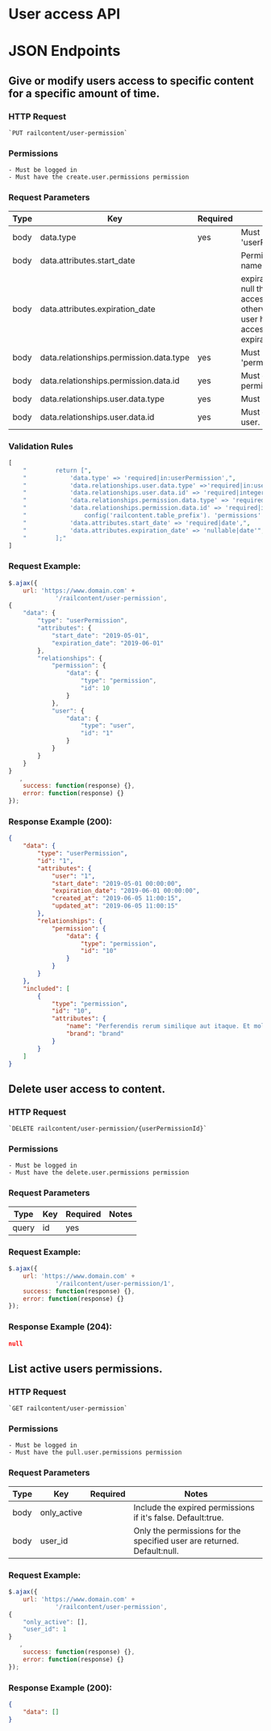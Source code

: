 # User access API

# JSON Endpoints


<!-- START_4572abc09b0a4dfedb76009dca5d6065 -->
## Give or modify users access to specific content for a specific amount of time.


### HTTP Request
    `PUT railcontent/user-permission`


### Permissions
    - Must be logged in
    - Must have the create.user.permissions permission
    
### Request Parameters


|Type|Key|Required|Notes|
|----|---|--------|-----|
|body|data.type|  yes  |Must be 'userPermission'.|
|body|data.attributes.start_date|    |Permission name.|
|body|data.attributes.expiration_date|    |expiration date is null they have access forever; otherwise the user have access until the expiration date.|
|body|data.relationships.permission.data.type|  yes  |Must be 'permission'.|
|body|data.relationships.permission.data.id|  yes  |Must exists in permission.|
|body|data.relationships.user.data.type|  yes  |Must be 'user'.|
|body|data.relationships.user.data.id|  yes  |Must exists in user.|

### Validation Rules
```php
[
    "        return [",
    "            'data.type' => 'required|in:userPermission',",
    "            'data.relationships.user.data.type' =>'required|in:user',",
    "            'data.relationships.user.data.id' => 'required|integer',",
    "            'data.relationships.permission.data.type' => 'required|in:permission',",
    "            'data.relationships.permission.data.id' => 'required|integer|exists:' . config('railcontent.database_connection_name') . '.' .",
    "                config('railcontent.table_prefix'). 'permissions' . ',id',",
    "            'data.attributes.start_date' => 'required|date',",
    "            'data.attributes.expiration_date' => 'nullable|date'",
    "        ];"
]
```

### Request Example:

```js
$.ajax({
    url: 'https://www.domain.com' +
             '/railcontent/user-permission',
{
    "data": {
        "type": "userPermission",
        "attributes": {
            "start_date": "2019-05-01",
            "expiration_date": "2019-06-01"
        },
        "relationships": {
            "permission": {
                "data": {
                    "type": "permission",
                    "id": 10
                }
            },
            "user": {
                "data": {
                    "type": "user",
                    "id": "1"
                }
            }
        }
    }
}
   ,
    success: function(response) {},
    error: function(response) {}
});
```

### Response Example (200):

```json
{
    "data": {
        "type": "userPermission",
        "id": "1",
        "attributes": {
            "user": "1",
            "start_date": "2019-05-01 00:00:00",
            "expiration_date": "2019-06-01 00:00:00",
            "created_at": "2019-06-05 11:00:15",
            "updated_at": "2019-06-05 11:00:15"
        },
        "relationships": {
            "permission": {
                "data": {
                    "type": "permission",
                    "id": "10"
                }
            }
        }
    },
    "included": [
        {
            "type": "permission",
            "id": "10",
            "attributes": {
                "name": "Perferendis rerum similique aut itaque. Et mollitia ipsam ut. Quasi totam natus necessitatibus quia et rerum.",
                "brand": "brand"
            }
        }
    ]
}
```




<!-- END_4572abc09b0a4dfedb76009dca5d6065 -->

<!-- START_091f922183423b288cd6002e9275c608 -->
## Delete user access to content.


### HTTP Request
    `DELETE railcontent/user-permission/{userPermissionId}`


### Permissions
    - Must be logged in
    - Must have the delete.user.permissions permission
    
### Request Parameters


|Type|Key|Required|Notes|
|----|---|--------|-----|
|query|id|  yes  ||


### Request Example:

```js
$.ajax({
    url: 'https://www.domain.com' +
             '/railcontent/user-permission/1',
    success: function(response) {},
    error: function(response) {}
});
```

### Response Example (204):

```json
null
```




<!-- END_091f922183423b288cd6002e9275c608 -->

<!-- START_11e3427c786ec11eb4b04a07b221d9eb -->
## List active users permissions.


### HTTP Request
    `GET railcontent/user-permission`


### Permissions
    - Must be logged in
    - Must have the pull.user.permissions permission
    
### Request Parameters


|Type|Key|Required|Notes|
|----|---|--------|-----|
|body|only_active|    |Include the expired permissions if it's false. Default:true.|
|body|user_id|    |Only the permissions for the specified user are returned. Default:null.|


### Request Example:

```js
$.ajax({
    url: 'https://www.domain.com' +
             '/railcontent/user-permission',
{
    "only_active": [],
    "user_id": 1
}
   ,
    success: function(response) {},
    error: function(response) {}
});
```

### Response Example (200):

```json
{
    "data": []
}
```




<!-- END_11e3427c786ec11eb4b04a07b221d9eb -->

